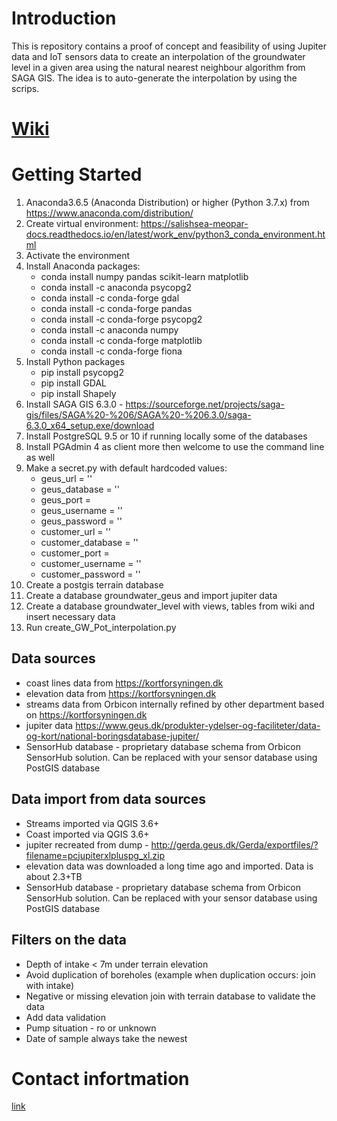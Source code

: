 # Introduction 
This is repository contains a proof of concept and feasibility of using Jupiter data and IoT sensors data to create an
interpolation of the groundwater level in a given area using the natural nearest neighbour algorithm from SAGA GIS.
The idea is to auto-generate the interpolation by using the scrips.

# [Wiki](/Wiki)

# Getting Started
1. Anaconda3.6.5 (Anaconda Distribution) or higher (Python 3.7.x) from https://www.anaconda.com/distribution/
2. Create virtual environment: https://salishsea-meopar-docs.readthedocs.io/en/latest/work_env/python3_conda_environment.html
3. Activate the environment 
4. Install Anaconda packages:
	* conda install numpy pandas scikit-learn matplotlib
	* conda install -c anaconda psycopg2
	* conda install -c conda-forge gdal
	* conda install -c conda-forge pandas
	* conda install -c conda-forge psycopg2
	* conda install -c anaconda numpy 
	* conda install -c conda-forge matplotlib
	* conda install -c conda-forge fiona 
5. Install Python packages
	* pip install psycopg2
	* pip install GDAL
	* pip install Shapely
6. Install SAGA GIS 6.3.0 - https://sourceforge.net/projects/saga-gis/files/SAGA%20-%206/SAGA%20-%206.3.0/saga-6.3.0_x64_setup.exe/download
7. Install PostgreSQL 9.5 or 10 if running locally some of the databases
8. Install PGAdmin 4 as client more then welcome to use the command line as well
9. Make a secret.py with default hardcoded values:
	* geus_url =  '<Value>'
	* geus_database = '<Value>'
	* geus_port = <Value>
	* geus_username = '<Value>'
	* geus_password = '<Value>'
	* customer_url =  '<Value>'
	* customer_database = '<Value>'
	* customer_port = <Value>
	* customer_username = '<Value>'
	* customer_password = '<Value>'
10. Create a postgis terrain database
11. Create a database groundwater_geus and import jupiter data
12. Create a database groundwater_level with views, tables from wiki and insert necessary data 
13. Run create_GW_Pot_interpolation.py

## Data sources
* coast lines data from https://kortforsyningen.dk
* elevation data from https://kortforsyningen.dk
* streams data from Orbicon internally refined by other department based on https://kortforsyningen.dk 
* jupiter data  https://www.geus.dk/produkter-ydelser-og-faciliteter/data-og-kort/national-boringsdatabase-jupiter/
* SensorHub database - proprietary database schema from Orbicon SensorHub solution. Can be replaced with your sensor database 
using PostGIS database 
## Data import from data sources
* Streams imported via QGIS 3.6+
* Coast imported via QGIS 3.6+
* jupiter recreated from dump - http://gerda.geus.dk/Gerda/exportfiles/?filename=pcjupiterxlpluspg_xl.zip
* elevation data was downloaded a long time ago and imported. Data is about 2.3+TB
* SensorHub database - proprietary database schema from Orbicon SensorHub solution. Can be replaced with your sensor database 
using PostGIS database 
## Filters on the data
* Depth of intake < 7m under terrain elevation
* Avoid duplication of boreholes (example when duplication occurs: join with intake)
* Negative or missing elevation join with terrain database to validate the data
* Add data validation 
* Pump situation - ro or unknown
* Date of sample always take the newest

# Contact infortmation
[link](https://www.orbiconinformatik.dk/)
